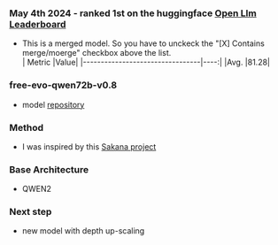 
### May 4th 2024 - ranked 1st on the huggingface [Open Llm Leaderboard](https://huggingface.co/spaces/open-llm-leaderboard/open_llm_leaderboard)
- This is a merged model. So you have to unckeck the "[X] Contains merge/moerge" checkbox above the list.   
|             Metric              |Value|
|---------------------------------|----:|
|Avg.                             |81.28|

### free-evo-qwen72b-v0.8
- model [repository](https://huggingface.co/freewheelin/free-evo-qwen72b-v0.8-re)   

### Method
- I was inspired by this [Sakana project](https://sakana.ai/evolutionary-model-merge/)

### Base Architecture 
- QWEN2

### Next step
- new model with depth up-scaling
   
<!--
**javafa/javafa** is a ✨ _special_ ✨ repository because its `README.md` (this file) appears on your GitHub profile.

Here are some ideas to get you started:

- 🔭 I’m currently working on ...
- 🌱 I’m currently learning ...
- 👯 I’m looking to collaborate on ...
- 🤔 I’m looking for help with ...
- 💬 Ask me about ...
- 📫 How to reach me: ...
- 😄 Pronouns: ...
- ⚡ Fun fact: ...
-->

